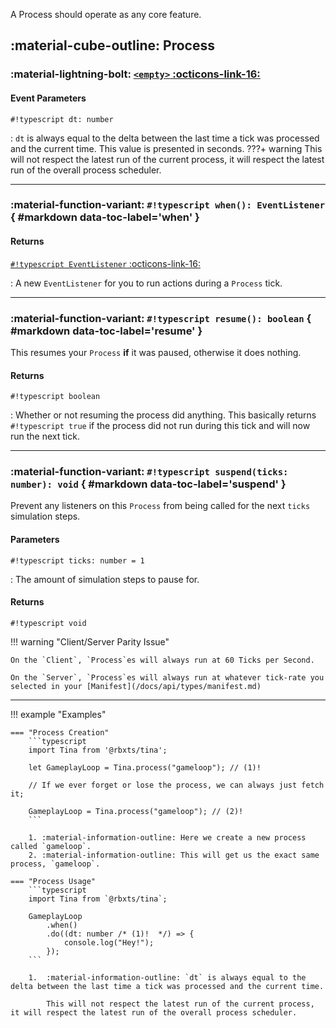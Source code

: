 A Process should operate as any core feature.

## :material-cube-outline: Process

### :material-lightning-bolt: [**`<empty>`** :octicons-link-16:](event_listener.md/#blank "Using blank events...")

#### Event Parameters

`#!typescript dt: number`

:   `dt` is always equal to the delta between the last time a tick was processed and the current time. This value is presented in seconds.
    ???+ warning
        This will not respect the latest run of the current process, it will respect the latest run of the overall process scheduler.

---

### :material-function-variant: **`#!typescript when(): EventListener`** { #markdown data-toc-label='when' }

#### Returns

[`#!typescript EventListener` :octicons-link-16:](event_listener.md)

: A new `EventListener` for you to run actions during a `Process` tick.

---

### :material-function-variant: **`#!typescript resume(): boolean`** { #markdown data-toc-label='resume' }

This resumes your `Process` **if** it was paused, otherwise it does nothing.

#### Returns

`#!typescript boolean`

: Whether or not resuming the process did anything. This basically returns `#!typescript true` if the process did not run during this tick and will now run the next tick.

---

### :material-function-variant: **`#!typescript suspend(ticks: number): void`** { #markdown data-toc-label='suspend' }

Prevent any listeners on this `Process` from being called for the next `ticks` simulation steps.

#### Parameters
`#!typescript ticks: number = 1`

: The amount of simulation steps to pause for.

#### Returns

`#!typescript void`

!!! warning "Client/Server Parity Issue"

    On the `Client`, `Process`es will always run at 60 Ticks per Second.
    
    On the `Server`, `Process`es will always run at whatever tick-rate you selected in your [Manifest](/docs/api/types/manifest.md)

---

!!! example "Examples"

    === "Process Creation"
        ```typescript
        import Tina from '@rbxts/tina';

        let GameplayLoop = Tina.process("gameloop"); // (1)!

        // If we ever forget or lose the process, we can always just fetch it;

        GameplayLoop = Tina.process("gameloop"); // (2)!
        ```

        1. :material-information-outline: Here we create a new process called `gameloop`.
        2. :material-information-outline: This will get us the exact same process, `gameloop`.
    
    === "Process Usage"
        ```typescript
        import Tina from `@rbxts/tina`;

        GameplayLoop
            .when()
            .do((dt: number /* (1)!  */) => {
                console.log("Hey!");
            });
        ```

        1.  :material-information-outline: `dt` is always equal to the delta between the last time a tick was processed and the current time.

            This will not respect the latest run of the current process, it will respect the latest run of the overall process scheduler.